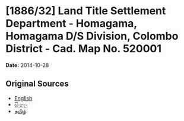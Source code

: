 # [1886/32] Land Title Settlement Department - Homagama, Homagama D/S Division, Colombo District - Cad. Map No. 520001

**Date:** 2014-10-28

## Original Sources

- [English](https://documents.gov.lk/view/extra-gazettes/2014/10/1886-32_E.pdf)
- [සිංහල](https://documents.gov.lk/view/extra-gazettes/2014/10/1886-32_S.pdf)
- [தமிழ்](https://documents.gov.lk/view/extra-gazettes/2014/10/1886-32_T.pdf)
